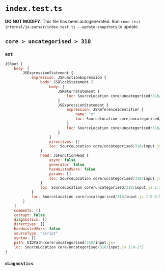 # `index.test.ts`

**DO NOT MODIFY**. This file has been autogenerated. Run `rome test internal/js-parser/index.test.ts --update-snapshots` to update.

## `core > uncategorised > 310`

### `ast`

```javascript
JSRoot {
	body: [
		JSExpressionStatement {
			expression: JSFunctionExpression {
				body: JSBlockStatement {
					body: [
						JSReturnStatement {
							loc: SourceLocation core/uncategorised/310/input.js 1:13-1:19
						}
						JSExpressionStatement {
							expression: JSReferenceIdentifier {
								name: "x"
								loc: SourceLocation core/uncategorised/310/input.js 2:0-2:1 (x)
							}
							loc: SourceLocation core/uncategorised/310/input.js 2:0-2:2
						}
					]
					directives: []
					loc: SourceLocation core/uncategorised/310/input.js 1:11-2:4
				}
				head: JSFunctionHead {
					async: false
					generator: false
					hasHoistedVars: false
					params: []
					loc: SourceLocation core/uncategorised/310/input.js 1:9-1:11
				}
				loc: SourceLocation core/uncategorised/310/input.js 1:1-2:4
			}
			loc: SourceLocation core/uncategorised/310/input.js 1:0-2:5
		}
	]
	comments: []
	corrupt: false
	diagnostics: []
	directives: []
	hasHoistedVars: false
	sourceType: "script"
	syntax: []
	path: UIDPath<core/uncategorised/310/input.js>
	loc: SourceLocation core/uncategorised/310/input.js 1:0-2:5
}
```

### `diagnostics`

```

```
